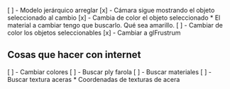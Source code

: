 [ ] - Modelo jerárquico arreglar
[x] - Cámara sigue mostrando el objeto seleccionado al cambio
[x] - Cambia de color el objeto seleccionado
    * El material a cambiar tengo que buscarlo. Qué sea amarillo.
[ ] - Cambiar de color los objetos seleccionables
[x] - Cambiar a glFrustrum

## Cosas que hacer con internet

[ ] - Cambiar colores
[ ] - Buscar ply farola
[ ] - Buscar materiales
[ ] - Buscar textura aceras
    * Coordenadas de texturas de acera 
